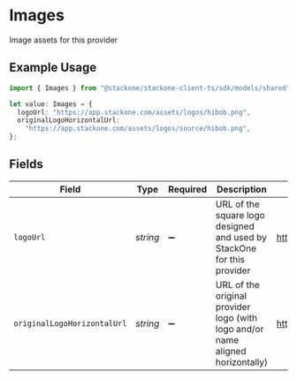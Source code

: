 # Images

Image assets for this provider

## Example Usage

```typescript
import { Images } from "@stackone/stackone-client-ts/sdk/models/shared";

let value: Images = {
  logoUrl: "https://app.stackone.com/assets/logos/hibob.png",
  originalLogoHorizontalUrl:
    "https://app.stackone.com/assets/logos/source/hibob.png",
};
```

## Fields

| Field                                                                          | Type                                                                           | Required                                                                       | Description                                                                    | Example                                                                        |
| ------------------------------------------------------------------------------ | ------------------------------------------------------------------------------ | ------------------------------------------------------------------------------ | ------------------------------------------------------------------------------ | ------------------------------------------------------------------------------ |
| `logoUrl`                                                                      | *string*                                                                       | :heavy_minus_sign:                                                             | URL of the square logo designed and used by StackOne for this provider         | https://app.stackone.com/assets/logos/hibob.png                                |
| `originalLogoHorizontalUrl`                                                    | *string*                                                                       | :heavy_minus_sign:                                                             | URL of the original provider logo (with logo and/or name aligned horizontally) | https://app.stackone.com/assets/logos/source/hibob.png                         |
